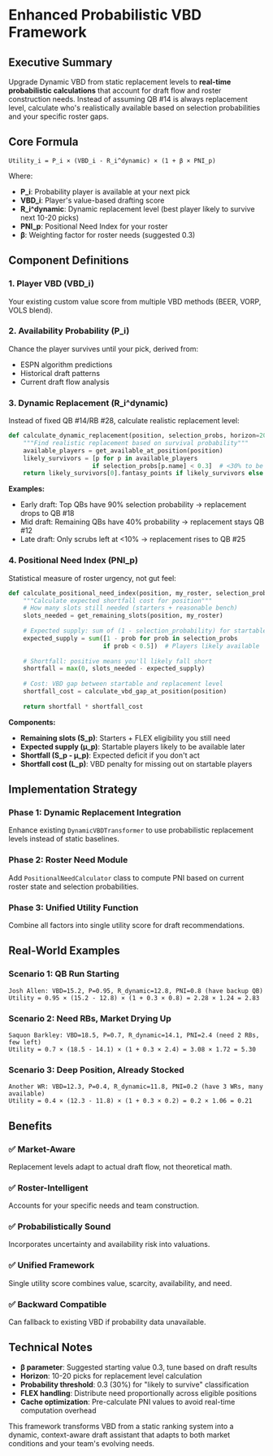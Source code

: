 # Enhanced Probabilistic VBD Framework

## Executive Summary

Upgrade Dynamic VBD from static replacement levels to **real-time probabilistic calculations** that account for draft flow and roster construction needs. Instead of assuming QB #14 is always replacement level, calculate who's realistically available based on selection probabilities and your specific roster gaps.

## Core Formula

```
Utility_i = P_i × (VBD_i - R_i^dynamic) × (1 + β × PNI_p)
```

Where:
- **P_i**: Probability player is available at your next pick
- **VBD_i**: Player's value-based drafting score  
- **R_i^dynamic**: Dynamic replacement level (best player likely to survive next 10-20 picks)
- **PNI_p**: Positional Need Index for your roster
- **β**: Weighting factor for roster needs (suggested 0.3)

## Component Definitions

### 1. Player VBD (VBD_i)
Your existing custom value score from multiple VBD methods (BEER, VORP, VOLS blend).

### 2. Availability Probability (P_i)  
Chance the player survives until your pick, derived from:
- ESPN algorithm predictions
- Historical draft patterns
- Current draft flow analysis

### 3. Dynamic Replacement (R_i^dynamic)
Instead of fixed QB #14/RB #28, calculate realistic replacement level:

```python
def calculate_dynamic_replacement(position, selection_probs, horizon=20):
    """Find realistic replacement based on survival probability"""
    available_players = get_available_at_position(position)
    likely_survivors = [p for p in available_players 
                       if selection_probs[p.name] < 0.3]  # <30% to be taken
    return likely_survivors[0].fantasy_points if likely_survivors else fallback_baseline
```

**Examples:**
- Early draft: Top QBs have 90% selection probability → replacement drops to QB #18
- Mid draft: Remaining QBs have 40% probability → replacement stays QB #12  
- Late draft: Only scrubs left at <10% → replacement rises to QB #25

### 4. Positional Need Index (PNI_p)

Statistical measure of roster urgency, not gut feel:

```python
def calculate_positional_need_index(position, my_roster, selection_probs):
    """Calculate expected shortfall cost for position"""
    # How many slots still needed (starters + reasonable bench)
    slots_needed = get_remaining_slots(position, my_roster)
    
    # Expected supply: sum of (1 - selection_probability) for startable players
    expected_supply = sum([1 - prob for prob in selection_probs 
                          if prob < 0.5])  # Players likely available
    
    # Shortfall: positive means you'll likely fall short
    shortfall = max(0, slots_needed - expected_supply)
    
    # Cost: VBD gap between startable and replacement level
    shortfall_cost = calculate_vbd_gap_at_position(position)
    
    return shortfall * shortfall_cost
```

**Components:**
- **Remaining slots (S_p)**: Starters + FLEX eligibility you still need
- **Expected supply (μ_p)**: Startable players likely to be available later
- **Shortfall (S_p - μ_p)**: Expected deficit if you don't act
- **Shortfall cost (L_p)**: VBD penalty for missing out on startable players

## Implementation Strategy

### Phase 1: Dynamic Replacement Integration
Enhance existing `DynamicVBDTransformer` to use probabilistic replacement levels instead of static baselines.

### Phase 2: Roster Need Module
Add `PositionalNeedCalculator` class to compute PNI based on current roster state and selection probabilities.

### Phase 3: Unified Utility Function
Combine all factors into single utility score for draft recommendations.

## Real-World Examples

### Scenario 1: QB Run Starting
```
Josh Allen: VBD=15.2, P=0.95, R_dynamic=12.8, PNI=0.8 (have backup QB)
Utility = 0.95 × (15.2 - 12.8) × (1 + 0.3 × 0.8) = 2.28 × 1.24 = 2.83
```

### Scenario 2: Need RBs, Market Drying Up  
```
Saquon Barkley: VBD=18.5, P=0.7, R_dynamic=14.1, PNI=2.4 (need 2 RBs, few left)
Utility = 0.7 × (18.5 - 14.1) × (1 + 0.3 × 2.4) = 3.08 × 1.72 = 5.30
```

### Scenario 3: Deep Position, Already Stocked
```
Another WR: VBD=12.3, P=0.4, R_dynamic=11.8, PNI=0.2 (have 3 WRs, many available)
Utility = 0.4 × (12.3 - 11.8) × (1 + 0.3 × 0.2) = 0.2 × 1.06 = 0.21
```

## Benefits

### ✅ **Market-Aware**
Replacement levels adapt to actual draft flow, not theoretical math.

### ✅ **Roster-Intelligent**  
Accounts for your specific needs and team construction.

### ✅ **Probabilistically Sound**
Incorporates uncertainty and availability risk into valuations.

### ✅ **Unified Framework**
Single utility score combines value, scarcity, availability, and need.

### ✅ **Backward Compatible**
Can fallback to existing VBD if probability data unavailable.

## Technical Notes

- **β parameter**: Suggested starting value 0.3, tune based on draft results
- **Horizon**: 10-20 picks for replacement level calculation  
- **Probability threshold**: 0.3 (30%) for "likely to survive" classification
- **FLEX handling**: Distribute need proportionally across eligible positions
- **Cache optimization**: Pre-calculate PNI values to avoid real-time computation overhead

This framework transforms VBD from a static ranking system into a dynamic, context-aware draft assistant that adapts to both market conditions and your team's evolving needs.